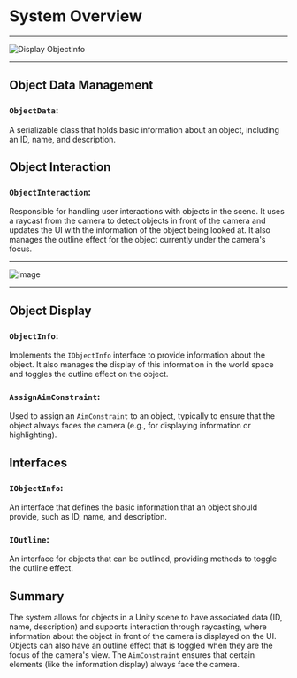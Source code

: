# System Overview

***
![Display ObjectInfo](https://github.com/Ddemon26/InteractObject/assets/95268795/039b950c-23a5-47ab-a7c4-746158981070)
***

## Object Data Management

### `ObjectData`: 
A serializable class that holds basic information about an object, including an ID, name, and description.

## Object Interaction

### `ObjectInteraction`: 
Responsible for handling user interactions with objects in the scene. It uses a raycast from the camera to detect objects in front of the camera and updates the UI with the information of the object being looked at. It also manages the outline effect for the object currently under the camera's focus.

***
![image](https://github.com/Ddemon26/InteractObject/assets/95268795/e40ff609-b107-456c-a6b0-22b9bf38b3d9)
***

## Object Display

### `ObjectInfo`: 
Implements the `IObjectInfo` interface to provide information about the object. It also manages the display of this information in the world space and toggles the outline effect on the object.

### `AssignAimConstraint`: 
Used to assign an `AimConstraint` to an object, typically to ensure that the object always faces the camera (e.g., for displaying information or highlighting).

## Interfaces

### `IObjectInfo`: 
An interface that defines the basic information that an object should provide, such as ID, name, and description.

### `IOutline`: 
An interface for objects that can be outlined, providing methods to toggle the outline effect.

## Summary

The system allows for objects in a Unity scene to have associated data (ID, name, description) and supports interaction through raycasting, where information about the object in front of the camera is displayed on the UI. Objects can also have an outline effect that is toggled when they are the focus of the camera's view. The `AimConstraint` ensures that certain elements (like the information display) always face the camera.

